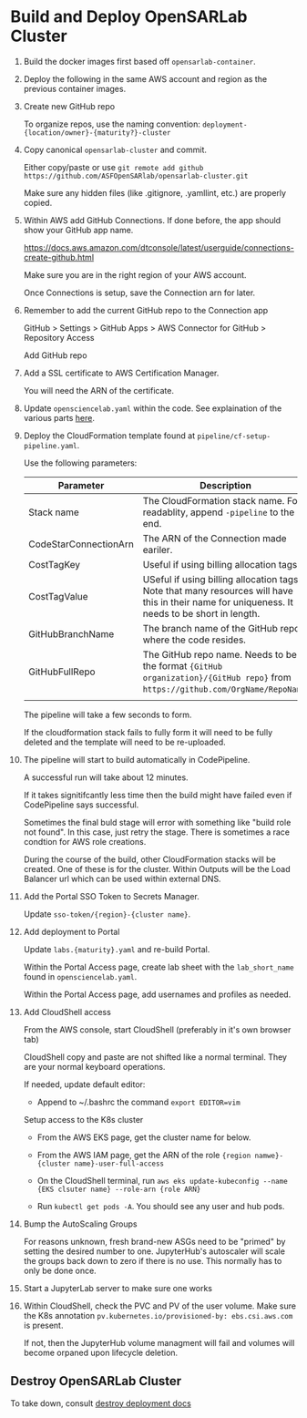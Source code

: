 # Build and Deploy OpenSARLab Cluster

1. Build the docker images first based off `opensarlab-container`.

1. Deploy the following in the same AWS account and region as the previous container images.

1. Create new GitHub repo

    To organize repos, use the naming convention: `deployment-{location/owner}-{maturity?}-cluster`

1. Copy canonical `opensarlab-cluster` and commit.

    Either copy/paste or use `git remote add github https://github.com/ASFOpenSARlab/opensarlab-cluster.git`

    Make sure any hidden files (like .gitignore, .yamllint, etc.) are properly copied.

1. Within AWS add GitHub Connections. If done before, the app should show your GitHub app name.

    https://docs.aws.amazon.com/dtconsole/latest/userguide/connections-create-github.html

    Make sure you are in the right region of your AWS account.

    Once Connections is setup, save the Connection arn for later.

1. Remember to add the current GitHub repo to the Connection app

    GitHub > Settings > GitHub Apps > AWS Connector for GitHub > Repository Access

    Add GitHub repo

1. Add a SSL certificate to AWS Certification Manager. 

    You will need the ARN of the certificate.

1. Update `opensciencelab.yaml` within the code. See explaination of the various parts [here](../opensciencelab_yaml.md). 

1. Deploy the CloudFormation template found at `pipeline/cf-setup-pipeline.yaml`.

    Use the following parameters:

    | Parameter | Description |
    |-----------|-------------|
    | Stack name | The CloudFormation stack name. For readablity, append `-pipeline` to the end. |
    | CodeStarConnectionArn | The ARN of the Connection made eariler. |
    | CostTagKey | Useful if using billing allocation tags. |
    | CostTagValue | USeful if using billing allocation tags. Note that many resources will have this in their name for uniqueness. It needs to be short in length. |
    | GitHubBranchName | The branch name of the GitHub repo where the code resides. |
    | GitHubFullRepo | The GitHub repo name. Needs to be in the format `{GitHub organization}/{GitHub repo}` from `https://github.com/OrgName/RepoName`. |
    | | |

    The pipeline will take a few seconds to form.

    If the cloudformation stack fails to fully form it will need to be fully deleted and the template will need to be re-uploaded.

1. The pipeline will start to build automatically in CodePipeline.

    A successful run will take about 12 minutes. 
    
    If it takes signitifcantly less time then the build might have failed even if CodePipeline says successful.

    Sometimes the final buld stage will error with something like "build role not found". In this case, just retry the stage. There is sometimes a race condtion for AWS role creations.  

    During the course of the build, other CloudFormation stacks will be created. One of these is for the cluster. Within Outputs will be the Load Balancer url which can be used within external DNS. 

1. Add the Portal SSO Token to Secrets Manager.

    Update `sso-token/{region}-{cluster name}`.

1. Add deployment to Portal

    Update `labs.{maturity}.yaml` and re-build Portal.

    Within the Portal Access page, create lab sheet with the `lab_short_name` found in `opensciencelab.yaml`.

    Within the Portal Access page, add usernames and profiles as needed.

1. Add CloudShell access

    From the AWS console, start CloudShell (preferably in it's own browser tab)

    CloudShell copy and paste are not shifted like a normal terminal. They are your normal keyboard operations.

    If needed, update default editor:

    - Append to ~/.bashrc the command `export EDITOR=vim`

    Setup access to the K8s cluster

    - From the AWS EKS page, get the cluster name for below.

    - From the AWS IAM page, get the ARN of the role `{region namwe}-{cluster name}-user-full-access`

    - On the CloudShell terminal, run `aws eks update-kubeconfig --name {EKS clsuter name} --role-arn {role ARN}`

    - Run `kubectl get pods -A`. You should see any user and hub pods. 
  
1. Bump the AutoScaling Groups

    For reasons unknown, fresh brand-new ASGs need to be "primed" by setting the desired number to one. JupyterHub's autoscaler will scale the groups back down to zero if there is no use. This normally has to only be done once.

1. Start a JupyterLab server to make sure one works

1. Within CloudShell, check the PVC and PV of the user volume. Make sure the K8s annotation `pv.kubernetes.io/provisioned-by: ebs.csi.aws.com` is present.

    If not, then the JupyterHub volume managment will fail and volumes will become orpaned upon lifecycle deletion.


## Destroy OpenSARLab Cluster

To take down, consult [destroy deployment docs](../destroy_deployment.md)